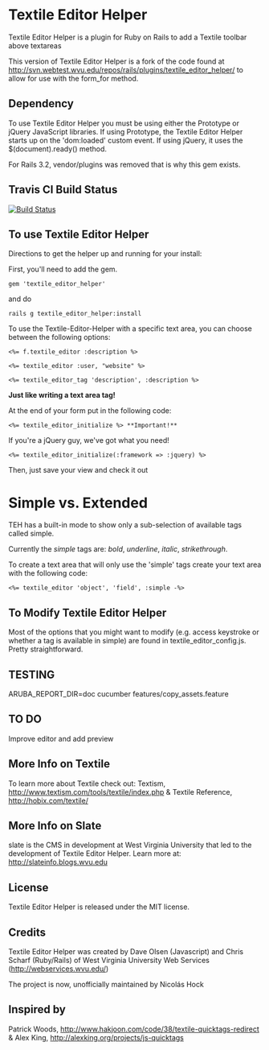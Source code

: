Textile Editor Helper 
==========================

Textile Editor Helper is a plugin for Ruby on Rails to add a Textile toolbar above textareas
	
This version of Textile Editor Helper is a fork of the code found at http://svn.webtest.wvu.edu/repos/rails/plugins/textile_editor_helper/ to allow for use with the form_for method. 

Dependency
----------

To use Textile Editor Helper you must be using either the Prototype or jQuery JavaScript libraries. If using Prototype, the Textile Editor Helper starts up on the 'dom:loaded' custom event. If using jQuery, it uses the $(document).ready() method.

For Rails 3.2, vendor/plugins was removed that is why this gem exists.

Travis CI Build Status
-----------------------

[![Build Status](https://secure.travis-ci.org/bridgeutopia/textile_editor_helper.png)](http://travis-ci.org/bridgeutopia/textile_editor_helper)



To use Textile Editor Helper
----------------------------

Directions to get the helper up and running for your install:

First, you'll need to add the gem.

`gem 'textile_editor_helper'`

and do

`rails g textile_editor_helper:install`

To use the Textile-Editor-Helper with a specific text area, you can choose between the following options:

    <%= f.textile_editor :description %>

    <%= textile_editor :user, "website" %>

    <%= textile_editor_tag 'description', :description %>

**Just like writing a text area tag!**

At the end of your form put in the following code:

    <%= textile_editor_initialize %> **Important!**

If you're a jQuery guy, we've got what you need!

    <%= textile_editor_initialize(:framework => :jquery) %>


Then, just save your view and check it out


Simple vs. Extended
===================

TEH has a built-in mode to show only a sub-selection of available tags called simple. 

Currently the _simple_ tags are: _bold_, _underline_, _italic_, _strikethrough_.

To create a text area that will only use the 'simple' tags create your text area with the following code:

    <%= textile_editor 'object', 'field', :simple -%>


To Modify Textile Editor Helper
-------------------------------

Most of the options that you might want to modify (e.g. access keystroke or whether a tag is available in simple) are found in textile_editor_config.js. Pretty straightforward.

TESTING
--------------------
ARUBA_REPORT_DIR=doc cucumber features/copy_assets.feature

TO DO
--------------------
Improve editor and add preview

More Info on Textile
--------------------

To learn more about Textile check out: Textism, http://www.textism.com/tools/textile/index.php & Textile Reference, http://hobix.com/textile/


More Info on Slate
------------------

slate is the CMS in development at West Virginia University that led to the development of Textile Editor Helper. Learn more at: http://slateinfo.blogs.wvu.edu


License
-------
Textile Editor Helper is released under the MIT license.


Credits
-------

Textile Editor Helper was created by Dave Olsen (Javascript) and Chris Scharf (Ruby/Rails) of West Virginia University Web Services (http://webservices.wvu.edu/)

The project is now, unofficially maintained by Nicolás Hock 

Inspired by
-----------

Patrick Woods, http://www.hakjoon.com/code/38/textile-quicktags-redirect & 
Alex King, http://alexking.org/projects/js-quicktags
